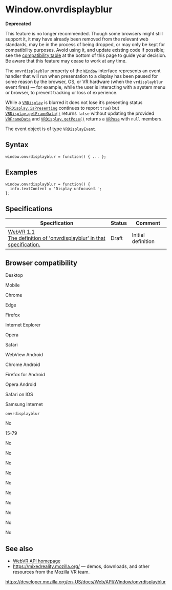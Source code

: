 Window.onvrdisplayblur
======================

**Deprecated**

This feature is no longer recommended. Though some browsers might still support it, it may have already been removed from the relevant web standards, may be in the process of being dropped, or may only be kept for compatibility purposes. Avoid using it, and update existing code if possible; see the [compatibility table](#browser_compatibility) at the bottom of this page to guide your decision. Be aware that this feature may cease to work at any time.

The `onvrdisplayblur` property of the [`Window`](../window) interface represents an event handler that will run when presentation to a display has been paused for some reason by the browser, OS, or VR hardware (when the `vrdisplayblur` event fires) — for example, while the user is interacting with a system menu or browser, to prevent tracking or loss of experience.

While a [`VRDisplay`](../vrdisplay) is blurred it does not lose it’s presenting status ([`VRDisplay.isPresenting`](../vrdisplay/ispresenting) continues to report `true`) but [`VRDisplay.getFrameData()`](../vrdisplay/getframedata) returns `false` without updating the provided [`VRFrameData`](../vrframedata) and [`VRDisplay.getPose()`](../vrdisplay/getpose) returns a [`VRPose`](../vrpose) with `null` members.

The event object is of type [`VRDisplayEvent`](../vrdisplayevent).

Syntax
------

    window.onvrdisplayblur = function() { ... };

Examples
--------

    window.onvrdisplayblur = function() {
      info.textContent = 'Display unfocused.';
    };

Specifications
--------------

<table><thead><tr class="header"><th>Specification</th><th>Status</th><th>Comment</th></tr></thead><tbody><tr class="odd"><td><a href="https://immersive-web.github.io/webvr/spec/1.1/#dom-window-onvrdisplayblur">WebVR 1.1<br />
<span class="small">The definition of 'onvrdisplayblur' in that specification.</span></a></td><td><span class="spec-draft">Draft</span></td><td>Initial definition</td></tr></tbody></table>

Browser compatibility
---------------------

Desktop

Mobile

Chrome

Edge

Firefox

Internet Explorer

Opera

Safari

WebView Android

Chrome Android

Firefox for Android

Opera Android

Safari on IOS

Samsung Internet

`onvrdisplayblur`

No

15-79

No

No

No

No

No

No

No

No

No

No

See also
--------

-   [WebVR API homepage](../webvr_api)
-   <https://mixedreality.mozilla.org/> — demos, downloads, and other resources from the Mozilla VR team.

<a href="https://developer.mozilla.org/en-US/docs/Web/API/Window/onvrdisplayblur" class="_attribution-link">https://developer.mozilla.org/en-US/docs/Web/API/Window/onvrdisplayblur</a>
